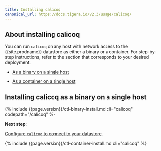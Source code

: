 ```yaml
---
title: Installing calicoq
canonical_url: https://docs.tigera.io/v2.3/usage/calicoq/
---
```


## About installing calicoq

You can run `calicoq` on any host with network access to the
{{site.prodname}} datastore as either a binary or a container.
For step-by-step instructions, refer to the section that
corresponds to your desired deployment.

- [As a binary on a single host](#installing-calicoq-as-a-binary-on-a-single-host)

- [As a container on a single host](#installing-calicoq-as-a-container-on-a-single-host)

## Installing calicoq as a binary on a single host

{% include {{page.version}}/ctl-binary-install.md cli="calicoq" codepath="/calicoq" %}

**Next step**:

[Configure `calicoq` to connect to your datastore](/{{page.version}}/getting-started/calicoq/configure/).

{% include {{page.version}}/ctl-container-install.md cli="calicoq" %}
